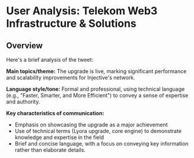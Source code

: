 # User Analysis: Telekom Web3 Infrastructure & Solutions

## Overview

Here's a brief analysis of the tweet:

**Main topics/theme:** The upgrade is live, marking significant performance and scalability improvements for Injective's network.

**Language style/tone:** Formal and professional, using technical language (e.g., "Faster, Smarter, and More Efficient") to convey a sense of expertise and authority.

**Key characteristics of communication:**

* Emphasis on showcasing the upgrade as a major achievement
* Use of technical terms (Lyora upgrade, core engine) to demonstrate knowledge and expertise in the field
* Brief and concise language, with a focus on conveying key information rather than elaborate details.